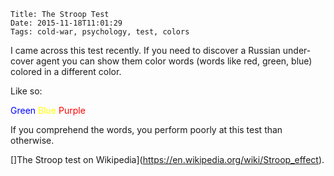     Title: The Stroop Test
    Date: 2015-11-18T11:01:29
    Tags: cold-war, psychology, test, colors

I came across this test recently. If you need to discover a Russian under-cover agent
you can show them color words (words like red, green, blue) colored in a different color.

Like so:

<span style="color:blue">Green</span> <span style="color:yellow">Blue</span> <span style="color:red">Purple</span> 

If you comprehend the words, you perform poorly at this test than otherwise.

[]The Stroop test on Wikipedia](https://en.wikipedia.org/wiki/Stroop_effect).
